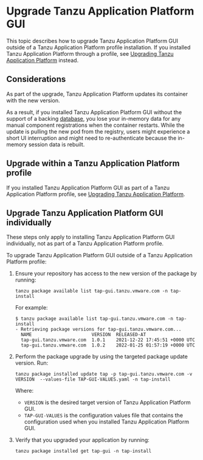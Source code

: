 # Upgrade Tanzu Application Platform GUI

This topic describes how to upgrade Tanzu Application Platform GUI outside of a
Tanzu Application Platform profile installation.
If you installed Tanzu Application Platform through a profile, see
[Upgrading Tanzu Application Platform](../upgrading.md) instead.

## <a id="considerations"></a> Considerations

As part of the upgrade, Tanzu Application Platform updates its container with the new version.

As a result, if you installed Tanzu Application Platform GUI without the support of a backing
[database](database.md), you lose your in-memory data for any manual component registrations
when the container restarts.
While the update is pulling the new pod from the registry, users might experience a short UI
interruption and might need to re-authenticate because the in-memory session data is rebuilt.

## <a id="upgrade-profile"></a> Upgrade within a Tanzu Application Platform profile

If you installed Tanzu Application Platform GUI as part of a Tanzu Application Platform profile,
see [Upgrading Tanzu Application Platform](../upgrading.md).

## <a id="upgrade-component"></a> Upgrade Tanzu Application Platform GUI individually

These steps only apply to installing Tanzu Application Platform GUI individually, not as part of a
Tanzu Application Platform profile.

To upgrade Tanzu Application Platform GUI outside of a Tanzu Application Platform profile:

1. Ensure your repository has access to the new version of the package by running:

    ```console
    tanzu package available list tap-gui.tanzu.vmware.com -n tap-install
    ```

    For example:

    ```console
    $ tanzu package available list tap-gui.tanzu.vmware.com -n tap-install
    - Retrieving package versions for tap-gui.tanzu.vmware.com...
      NAME                      VERSION  RELEASED-AT
      tap-gui.tanzu.vmware.com  1.0.1    2021-12-22 17:45:51 +0000 UTC
      tap-gui.tanzu.vmware.com  1.0.2    2022-01-25 01:57:19 +0000 UTC
    ```

2. Perform the package upgrade by using the targeted package update version. Run:

    ```console
    tanzu package installed update tap -p tap-gui.tanzu.vmware.com -v VERSION  --values-file TAP-GUI-VALUES.yaml -n tap-install
    ```

    Where:

    - `VERSION` is the desired target version of Tanzu Application Platform GUI.
    - `TAP-GUI-VALUES` is the configuration values file that contains the configuration used when you
      installed Tanzu Application Platform GUI.

3. Verify that you upgraded your application by running:

    ```console
    tanzu package installed get tap-gui -n tap-install
    ```
